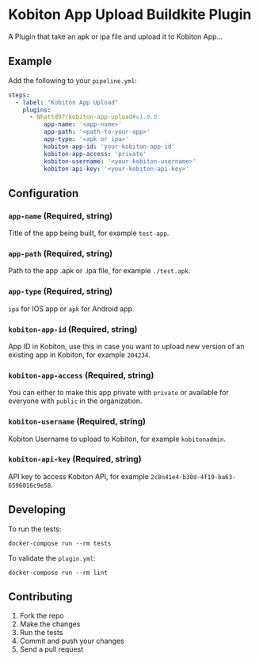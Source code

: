 # Kobiton App Upload Buildkite Plugin

A Plugin that take an apk or ipa file and upload it to Kobiton App...


## Example

Add the following to your `pipeline.yml`:

```yml
steps:
  - label: "Kobiton App Upload"
    plugins:
      - Nhattd97/kobiton-app-upload#v1.0.0:
          app-name: '<app-name>'
          app-path: '<path-to-your-app>'
          app-type: '<apk or ipa>'
          kobiton-app-id: 'your-kobiton-app-id'
          kobiton-app-access: 'private'
          kobiton-username: '<your-kobiton-username>'
          kobiton-api-key: '<your-kobiton-api-key>'
```

## Configuration

### `app-name` (Required, string)

Title of the app being built, for example `test-app`.

### `app-path` (Required, string)

Path to the app .apk or .ipa file, for example `./test.apk`.

### `app-type` (Required, string)

`ipa` for IOS app or `apk` for Android app.

### `kobiton-app-id` (Required, string)

App ID in Kobiton, use this in case you want to upload new version of an existing app in Kobiton, for example `204234`.

### `kobiton-app-access` (Required, string)

You can either to make this app private with `private` or available for everyone with `public` in the organization.

### `kobiton-username` (Required, string)

Kobiton Username to upload to Kobiton, for example `kobitonadmin`.

### `kobiton-api-key` (Required, string)

API key to access Kobiton API, for example `2c8n41e4-b30d-4f19-ba63-6596016c9e58`.

## Developing

To run the tests:

```shell
docker-compose run --rm tests
```

To validate the `plugin.yml`:
```shell
docker-compose run --rm lint
```

## Contributing

1. Fork the repo
2. Make the changes
3. Run the tests
4. Commit and push your changes
5. Send a pull request
